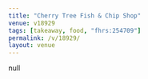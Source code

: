 ```yaml
---
title: "Cherry Tree Fish & Chip Shop"
venue: v18929
tags: [takeaway, food, "fhrs:254709"]
permalink: /v/18929/
layout: venue
---
```

null